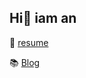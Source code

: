 ## Hi👋 iam an

📝 [resume](https://humble-respect-6a1.notion.site/ebd/1da627a735bd80fe9580d0aafa45b936 "이력서")

📚 [Blog](https://iaman.kr/ "블로그")

